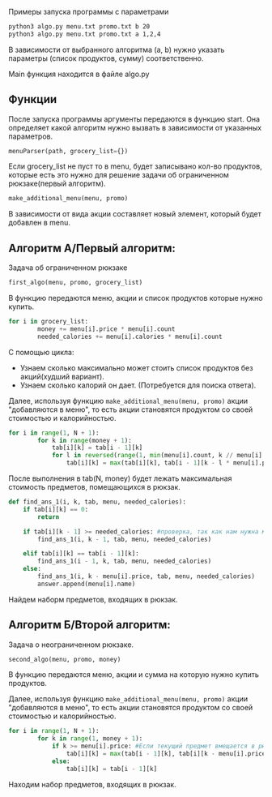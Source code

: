 Примеры запуска программы с параметрами

```bash
python3 algo.py menu.txt promo.txt b 20 
python3 algo.py menu.txt promo.txt a 1,2,4
```

	

В зависимости от выбранного алгоритма (a, b) нужно указать параметры (список продуктов, сумму) соответственно.

Main функция находится в файле algo.py
## Функции 
После запуска программы аргументы передаются в функцию start. Она определяет какой алгоритм нужно вызвать в зависимости от указанных параметров.

```python
menuParser(path, grocery_list={})
```
Если grocery_list не пуст то в menu, будет записывано кол-во продуктов, которые есть это нужно для решение задачи об ограниченном рюкзаке(первый алгоритм).

```python
make_additional_menu(menu, promo)
``` 
В зависимости от вида акции составляет новый элемент, который будет добавлен в menu. 
## Алгоритм A/Первый алгоритм:

Задача об ограниченном рюкзаке

```python
first_algo(menu, promo, grocery_list)
```

В функцию передаются меню, акции и список продуктов которые нужно купить.

```python
for i in grocery_list:
        money += menu[i].price * menu[i].count
        needed_calories += menu[i].calories * menu[i].count
```
С помощью цикла:
- Узнаем сколько максимально может стоить список продуктов без акций(худший вариант).
- Узнаем сколько калорий он дает. (Потребуется для поиска ответа).


Далее, используя функцию ```make_additional_menu(menu, promo)```  акции "добавляются в меню", то есть акции становятся продуктом со своей стоимостью и калорийностью. 

```python
for i in range(1, N + 1):
        for k in range(money + 1):
            tab[i][k] = tab[i - 1][k]
            for l in reversed(range(1, min(menu[i].count, k // menu[i].price) + 1)): #Ищем l для которого выполняется максимум
                tab[i][k] = max(tab[i][k], tab[i - 1][k - l * menu[i].price] + menu[i].calories * l) #Выбираем класть его или нет
```

После выполнения в tab(N, money) будет лежать максимальная стоимость предметов, помещающихся в рюкзак.

```python
def find_ans_1(i, k, tab, menu, needed_calories):
    if tab[i][k] == 0:
        return

    if tab[i][k - 1] >= needed_calories: #проверка, так как нам нужна минимальная стоимость мы сравниваем можно ли получить нужные продукты дешевле
        find_ans_1(i, k - 1, tab, menu, needed_calories)

    elif tab[i][k] == tab[i - 1][k]:
        find_ans_1(i - 1, k, tab, menu, needed_calories)
    else:
        find_ans_1(i, k - menu[i].price, tab, menu, needed_calories)
        answer.append(menu[i].name)
```
Найдем наборм предметов, входящих в рюкзак. 

## Алгоритм Б/Второй алгоритм:

Задача о неограниченном рюкзаке.

```python
second_algo(menu, promo, money)
```
В функцию передаются меню, акции и сумма на которую нужно купить продуктов.

Далее, используя функцию ```make_additional_menu(menu, promo)```  акции "добавляются в меню", то есть акции становятся продуктом со своей стоимостью и калорийностью.

```python
for i in range(1, N + 1):
        for k in range(1, money + 1):
            if k >= menu[i].price: #Если текущий предмет вмещается в рюкзак
                tab[i][k] = max(tab[i - 1][k], tab[i][k - menu[i].price] + menu[i].calories) #Выбираем класть его или нет
            else:
                tab[i][k] = tab[i - 1][k]
```

Находим набор предметов, входящих в рюкзак.



